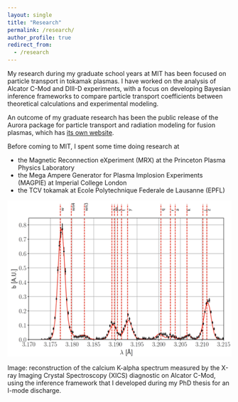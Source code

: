 ```yaml
---
layout: single
title: "Research"
permalink: /research/
author_profile: true
redirect_from:
  - /research
---
```



My research during my graduate school years at MIT has been focused on particle transport in tokamak plasmas. 
I have worked on the analysis of Alcator C-Mod and DIII-D experiments, with a focus on developing Bayesian inference frameworks to compare particle transport coefficients between theoretical calculations and experimental modeling.

An outcome of my graduate research has been the public release of the Aurora package for particle transport and radiation modeling for fusion plasmas, which has [its own website](https://aurora-fusion.readthedocs.io/en/latest/).

Before coming to MIT, I spent some time doing research at
* the Magnetic Reconnection eXperiment (MRX) at the Princeton Plasma Physics Laboratory
* the Mega Ampere Generator for Plasma Implosion Experiments (MAGPIE) at Imperial College London
* the TCV tokamak at Ecole Polytechnique Federale de Lausanne (EPFL)


<img src="https://github.com/fsciortino/fsciortino.github.io/blob/master/images/xics_imode_inference_fit.jpg" width="800"/>

Image: reconstruction of the calcium K-alpha spectrum measured by the X-ray Imaging Crystal Spectroscopy (XICS) diagnostic on Alcator C-Mod, using the inference framework that I developed during my PhD thesis for an I-mode discharge.
